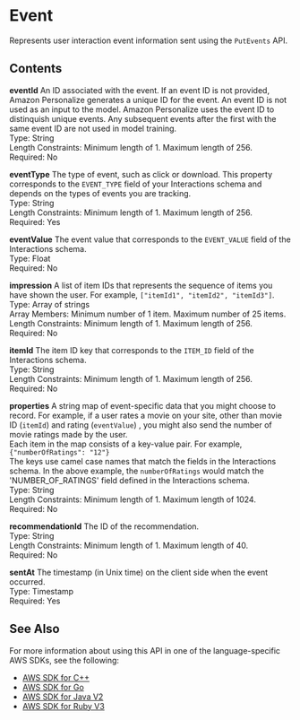 # Event<a name="API_UBS_Event"></a>

Represents user interaction event information sent using the `PutEvents` API\.

## Contents<a name="API_UBS_Event_Contents"></a>

 **eventId**   <a name="personalize-Type-UBS_Event-eventId"></a>
An ID associated with the event\. If an event ID is not provided, Amazon Personalize generates a unique ID for the event\. An event ID is not used as an input to the model\. Amazon Personalize uses the event ID to distinquish unique events\. Any subsequent events after the first with the same event ID are not used in model training\.  
Type: String  
Length Constraints: Minimum length of 1\. Maximum length of 256\.  
Required: No

 **eventType**   <a name="personalize-Type-UBS_Event-eventType"></a>
The type of event, such as click or download\. This property corresponds to the `EVENT_TYPE` field of your Interactions schema and depends on the types of events you are tracking\.  
Type: String  
Length Constraints: Minimum length of 1\. Maximum length of 256\.  
Required: Yes

 **eventValue**   <a name="personalize-Type-UBS_Event-eventValue"></a>
The event value that corresponds to the `EVENT_VALUE` field of the Interactions schema\.  
Type: Float  
Required: No

 **impression**   <a name="personalize-Type-UBS_Event-impression"></a>
A list of item IDs that represents the sequence of items you have shown the user\. For example, `["itemId1", "itemId2", "itemId3"]`\.  
Type: Array of strings  
Array Members: Minimum number of 1 item\. Maximum number of 25 items\.  
Length Constraints: Minimum length of 1\. Maximum length of 256\.  
Required: No

 **itemId**   <a name="personalize-Type-UBS_Event-itemId"></a>
The item ID key that corresponds to the `ITEM_ID` field of the Interactions schema\.  
Type: String  
Length Constraints: Minimum length of 1\. Maximum length of 256\.  
Required: No

 **properties**   <a name="personalize-Type-UBS_Event-properties"></a>
A string map of event\-specific data that you might choose to record\. For example, if a user rates a movie on your site, other than movie ID \(`itemId`\) and rating \(`eventValue`\) , you might also send the number of movie ratings made by the user\.  
Each item in the map consists of a key\-value pair\. For example,  
 `{"numberOfRatings": "12"}`   
The keys use camel case names that match the fields in the Interactions schema\. In the above example, the `numberOfRatings` would match the 'NUMBER\_OF\_RATINGS' field defined in the Interactions schema\.  
Type: String  
Length Constraints: Minimum length of 1\. Maximum length of 1024\.  
Required: No

 **recommendationId**   <a name="personalize-Type-UBS_Event-recommendationId"></a>
The ID of the recommendation\.  
Type: String  
Length Constraints: Minimum length of 1\. Maximum length of 40\.  
Required: No

 **sentAt**   <a name="personalize-Type-UBS_Event-sentAt"></a>
The timestamp \(in Unix time\) on the client side when the event occurred\.  
Type: Timestamp  
Required: Yes

## See Also<a name="API_UBS_Event_SeeAlso"></a>

For more information about using this API in one of the language\-specific AWS SDKs, see the following:
+  [ AWS SDK for C\+\+](https://docs.aws.amazon.com/goto/SdkForCpp/personalize-events-2018-03-22/Event) 
+  [ AWS SDK for Go](https://docs.aws.amazon.com/goto/SdkForGoV1/personalize-events-2018-03-22/Event) 
+  [ AWS SDK for Java V2](https://docs.aws.amazon.com/goto/SdkForJavaV2/personalize-events-2018-03-22/Event) 
+  [ AWS SDK for Ruby V3](https://docs.aws.amazon.com/goto/SdkForRubyV3/personalize-events-2018-03-22/Event) 